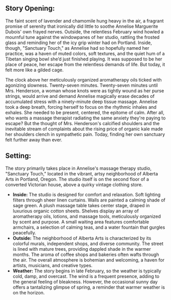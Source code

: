 ## Story Opening:

The faint scent of lavender and chamomile hung heavy in the air, a fragrant promise of serenity that ironically did little to soothe Annelise Marguerite Dubois' own frayed nerves. Outside, the relentless February wind howled a mournful tune against the windowpanes of her studio, rattling the frosted glass and reminding her of the icy grip winter had on Portland. Inside, though, "Sanctuary Touch," as Annelise had so hopefully named her practice, was a haven of muted colors, soft textures, and the quiet hum of a Tibetan singing bowl she’d just finished playing. It was supposed to be her place of peace, her escape from the relentless demands of life. But today, it felt more like a gilded cage.

The clock above her meticulously organized aromatherapy oils ticked with agonizing slowness. Twenty-seven minutes. Twenty-seven minutes until Mrs. Henderson, a woman whose knots were as tightly wound as her purse strings, would arrive and demand Annelise magically erase decades of accumulated stress with a ninety-minute deep tissue massage. Annelise took a deep breath, forcing herself to focus on the rhythmic inhales and exhales. She needed to be present, centered, the epitome of calm. After all, who wants a massage therapist radiating the same anxiety they're paying to escape? But the thought of Mrs. Henderson's calcified shoulders and the inevitable stream of complaints about the rising price of organic kale made her shoulders clench in sympathetic pain. Today, finding her own sanctuary felt further away than ever.

## Setting:

The story primarily takes place in Annelise's massage therapy studio, "Sanctuary Touch," located in the vibrant, artsy neighborhood of Alberta Arts in Portland, Oregon. The studio itself is on the second floor of a converted Victorian house, above a quirky vintage clothing store.

*   **Inside:** The studio is designed for comfort and relaxation. Soft lighting filters through sheer linen curtains. Walls are painted a calming shade of sage green. A plush massage table takes center stage, draped in luxurious organic cotton sheets. Shelves display an array of aromatherapy oils, lotions, and massage tools, meticulously organized by scent and purpose. A small waiting area features comfortable armchairs, a selection of calming teas, and a water fountain that gurgles peacefully.
*   **Outside:** The neighborhood of Alberta Arts is characterized by its colorful murals, independent shops, and diverse community. The street is lined with mature trees, providing dappled shade in the warmer months. The aroma of coffee shops and bakeries often wafts through the air. The overall atmosphere is bohemian and welcoming, a haven for artists, musicians, and creative types.
*   **Weather:** The story begins in late February, so the weather is typically cold, damp, and overcast. The wind is a frequent presence, adding to the general feeling of bleakness. However, the occasional sunny day offers a tantalizing glimpse of spring, a reminder that warmer weather is on the horizon.
